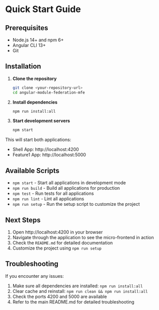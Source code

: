 # Quick Start Guide

## Prerequisites

- Node.js 14+ and npm 6+
- Angular CLI 13+
- Git

## Installation

1. **Clone the repository**
   ```bash
   git clone <your-repository-url>
   cd angular-module-federation-mfe
   ```

2. **Install dependencies**
   ```bash
   npm run install:all
   ```

3. **Start development servers**
   ```bash
   npm start
   ```

This will start both applications:
- Shell App: http://localhost:4200
- Feature1 App: http://localhost:5000

## Available Scripts

- `npm start` - Start all applications in development mode
- `npm run build` - Build all applications for production
- `npm test` - Run tests for all applications
- `npm run lint` - Lint all applications
- `npm run setup` - Run the setup script to customize the project

## Next Steps

1. Open http://localhost:4200 in your browser
2. Navigate through the application to see the micro-frontend in action
3. Check the `README.md` for detailed documentation
4. Customize the project using `npm run setup`

## Troubleshooting

If you encounter any issues:

1. Make sure all dependencies are installed: `npm run install:all`
2. Clear cache and reinstall: `npm run clean && npm run install:all`
3. Check the ports 4200 and 5000 are available
4. Refer to the main README.md for detailed troubleshooting
